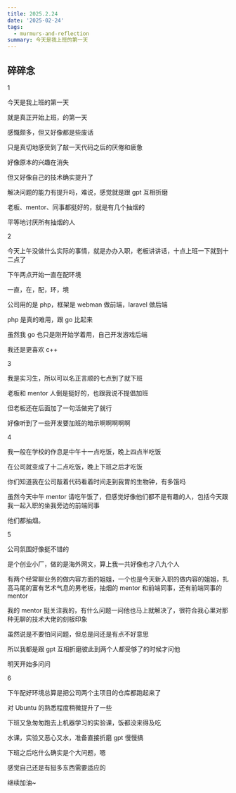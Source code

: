 ```yaml
---
title: 2025.2.24
date: '2025-02-24'
tags:
  - murmurs-and-reflection
summary: 今天是我上班的第一天
---
```

## 碎碎念
1

今天是我上班的第一天

就是真正开始上班，的第一天

感慨颇多，但又好像都是些废话

只是真切地感受到了敲一天代码之后的厌倦和疲惫

好像原本的兴趣在消失

但又好像自己的技术确实提升了

解决问题的能力有提升吗，难说，感觉就是跟 gpt 互相折磨

老板、mentor、同事都挺好的，就是有几个抽烟的

平等地讨厌所有抽烟的人

2

今天上午没做什么实际的事情，就是办办入职，老板讲讲话，十点上班一下就到十二点了

下午两点开始一直在配环境

一直，在，配，环，境

公司用的是 php，框架是 webman 做前端，laravel 做后端

php 是真的难用，跟 go 比起来

虽然我 go 也只是刚开始学着用，自己开发游戏后端

我还是更喜欢 c++

3

我是实习生，所以可以名正言顺的七点到了就下班

老板和 mentor 人倒是挺好的，也跟我说不提倡加班

但老板还在后面加了一句活做完了就行

好像听到了一些开发要加班的暗示啊啊啊啊啊

4

我一般在学校的作息是中午十一点吃饭，晚上四点半吃饭

在公司就变成了十二点吃饭，晚上下班之后才吃饭

你们知道我在公司敲着代码看着时间走到我胃的生物钟，有多饿吗

虽然今天中午 mentor 请吃午饭了，但感觉好像他们都不是有趣的人，包括今天跟我一起入职的坐我旁边的前端同事

他们都抽烟。

5

公司氛围好像挺不错的

是个创业小厂，做的是海外网文，算上我一共好像也才八九个人

有两个经常聊业务的做内容方面的姐姐，一个也是今天新入职的做内容的姐姐，扎高马尾的富有艺术气息的男老板，抽烟的 mentor 和前端同事，还有前端同事的 mentor

我的 mentor 挺关注我的，有什么问题一问他也马上就解决了，很符合我心里对那种无聊的技术大佬的刻板印象

虽然说是不要怕问问题，但总是问还是有点不好意思

所以我都是跟 gpt 互相折磨彼此到两个人都受够了的时候才问他

明天开始多问问

6

下午配好环境总算是把公司两个主项目的仓库都跑起来了

对 Ubuntu 的熟悉程度稍微提升了一些

下班又急匆匆跑去上机器学习的实验课，饭都没来得及吃

水课，实验又恶心又水，准备直接折磨 gpt 慢慢搞

下班之后吃什么确实是个大问题，嗯

感觉自己还是有挺多东西需要适应的

继续加油~
